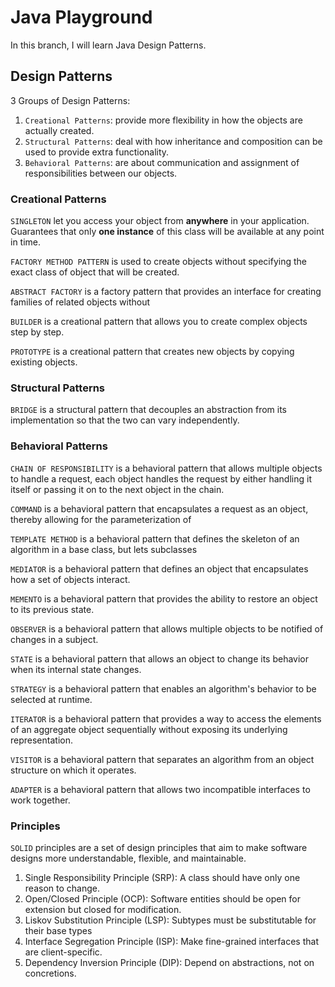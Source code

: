 # Java Playground

In this branch, I will learn Java Design Patterns.

## Design Patterns
 
3 Groups of Design Patterns:

1. `Creational Patterns`: provide more flexibility in how the objects are actually created.
2. `Structural Patterns`: deal with how inheritance and composition can be used to provide extra functionality.
3. `Behavioral Patterns`: are about communication and assignment of responsibilities between our objects. 

### Creational Patterns

`SINGLETON` let you access your object from **anywhere** in your application. Guarantees that only **one instance** of this class
will be available at any point in time.

`FACTORY METHOD PATTERN` is used to create objects without specifying the exact class of object that will be created.

`ABSTRACT FACTORY` is a factory pattern that provides an interface for creating families of related objects without

`BUILDER` is a creational pattern that allows you to create complex objects step by step.

`PROTOTYPE` is a creational pattern that creates new objects by copying existing objects.

### Structural Patterns

`BRIDGE` is a structural pattern that decouples an abstraction from its implementation so that the two can vary independently.

### Behavioral Patterns

`CHAIN OF RESPONSIBILITY` is a behavioral pattern that allows multiple objects to handle a request, each object
handles the request by either handling it itself or passing it on to the next object in the chain.

`COMMAND` is a behavioral pattern that encapsulates a request as an object, thereby allowing for the parameterization of

`TEMPLATE METHOD` is a behavioral pattern that defines the skeleton of an algorithm in a base class, but lets subclasses

`MEDIATOR` is a behavioral pattern that defines an object that encapsulates how a set of objects interact.

`MEMENTO` is a behavioral pattern that provides the ability to restore an object to its previous state.

`OBSERVER` is a behavioral pattern that allows multiple objects to be notified of changes in a subject.

`STATE` is a behavioral pattern that allows an object to change its behavior when its internal state changes.

`STRATEGY` is a behavioral pattern that enables an algorithm's behavior to be selected at runtime.

`ITERATOR` is a behavioral pattern that provides a way to access the elements of an aggregate object sequentially without exposing its underlying representation.

`VISITOR` is a behavioral pattern that separates an algorithm from an object structure on which it operates.

`ADAPTER` is a behavioral pattern that allows two incompatible interfaces to work together.

### Principles

`SOLID` principles are a set of design principles that aim to make software designs more understandable, flexible, and maintainable.

1. Single Responsibility Principle (SRP): A class should have only one reason to change.
2. Open/Closed Principle (OCP): Software entities should be open for extension but closed for modification.
3. Liskov Substitution Principle (LSP): Subtypes must be substitutable for their base types
4. Interface Segregation Principle (ISP): Make fine-grained interfaces that are client-specific.
5. Dependency Inversion Principle (DIP): Depend on abstractions, not on concretions.

